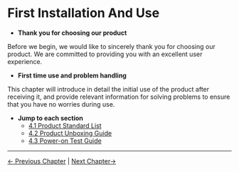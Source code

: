 # First Installation And Use

- **Thank you for choosing our product**
  
Before we begin, we would like to sincerely thank you for choosing our product. We are committed to providing you with an excellent user experience.

- **First time use and problem handling**
  
This chapter will introduce in detail the initial use of the product after receiving it, and provide relevant information for solving problems to ensure that you have no worries during use.

- **Jump to each section**
   - [4.1 Product Standard List](4.1-ProductStandardList.md)
   - [4.2 Product Unboxing Guide](4.2-ProductUnboxingGuide.md)
   - [4.3 Power-on Test Guide](4.3-PowerOnDetectionGuide.md)

---

[← Previous Chapter](../3.UserNotice/3.4.3-other.md) | [Next Chapter→](./4.1-ProductStandardList.md)
